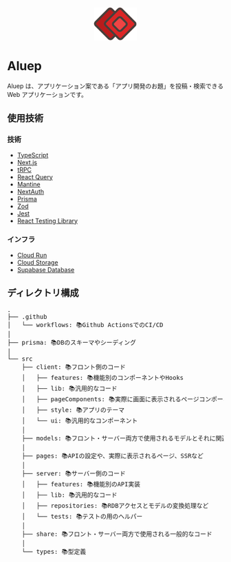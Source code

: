 <p align="center">
  <img width="100px" src="https://raw.githubusercontent.com/hwld/aluep/main/public/logo.svg?raw=true" alt="aluep-logo" >
</p>

# Aluep

Aluep は、アプリケーション案である「アプリ開発のお題」を投稿・検索できる Web アプリケーションです。

## 使用技術

### 技術

- [TypeScript](https://www.typescriptlang.org/)
- [Next.js](https://nextjs.org/)
- [tRPC](https://trpc.io/)
- [React Query](https://tanstack.com/query/v4/?from=reactQueryV3&original=https://react-query-v3.tanstack.com/)
- [Mantine](https://mantine.dev/)
- [NextAuth](https://next-auth.js.org/)
- [Prisma](https://www.prisma.io/)
- [Zod](https://zod.dev/)
- [Jest](https://jestjs.io/)
- [React Testing Library](https://testing-library.com/docs/react-testing-library/intro/)

### インフラ

- [Cloud Run](https://cloud.google.com/run?hl=ja)
- [Cloud Storage](https://cloud.google.com/storage?hl=ja)
- [Supabase Database](https://supabase.com/docs/guides/database/overview)

## ディレクトリ構成

<pre>
.
├── .github
│   └── workflows: 📚Github ActionsでのCI/CD
│ 
├── prisma: 📚DBのスキーマやシーディング
│ 
└── src
    ├── client: 📚フロント側のコード
    │   ├── features: 📚機能別のコンポーネントやHooks
    │   ├── lib: 📚汎用的なコード
    │   ├── pageComponents: 📚実際に画面に表示されるページコンポーネント
    │   ├── style: 📚アプリのテーマ
    │   └── ui: 📚汎用的なコンポーネント
    │ 
    ├── models: 📚フロント・サーバー両方で使用されるモデルとそれに関連するデータ
    │ 
    ├── pages: 📚APIの設定や、実際に表示されるページ、SSRなど
    │ 
    ├── server: 📚サーバー側のコード
    │   ├── features: 📚機能別のAPI実装
    │   ├── lib: 📚汎用的なコード
    │   ├── repositories: 📚RDBアクセスとモデルの変換処理など
    │   └── tests: 📚テストの用のヘルパー
    │   
    ├── share: 📚フロント・サーバー両方で使用される一般的なコード
    │ 
    └── types: 📚型定義
</pre>
